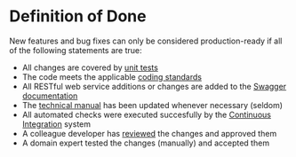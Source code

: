 # Definition of Done

New features and bug fixes can only be considered production-ready if all of the following statements are true:

* All changes are covered by [unit tests](./unit-tests.md)
* The code meets the applicable [coding standards](./coding-standards.md)
* All RESTful web service additions or changes are added to the [Swagger documentation](./swagger-documentation.md)
* The [technical manual](./technical-manual.md) has been updated whenever necessary (seldom)
* All automated checks were executed succesfully by the [Continuous Integration](./continuous-integration.md) system
* A colleague developer has [reviewed](./peer-review.md) the changes and approved them
* A domain expert tested the changes (manually) and accepted them
